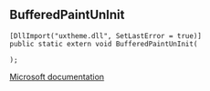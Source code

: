 ## BufferedPaintUnInit

```
[DllImport("uxtheme.dll", SetLastError = true)]
public static extern void BufferedPaintUnInit(
   
);
```

[Microsoft documentation](https://docs.microsoft.com/en-us/windows/win32/api/uxtheme/nf-uxtheme-bufferedpaintuninit)
